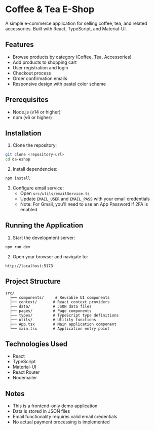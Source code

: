 # Coffee & Tea E-Shop

A simple e-commerce application for selling coffee, tea, and related accessories. Built with React, TypeScript, and Material-UI.

## Features

- Browse products by category (Coffee, Tea, Accessories)
- Add products to shopping cart
- User registration and login
- Checkout process
- Order confirmation emails
- Responsive design with pastel color scheme

## Prerequisites

- Node.js (v14 or higher)
- npm (v6 or higher)

## Installation

1. Clone the repository:
```bash
git clone <repository-url>
cd da-eshop
```

2. Install dependencies:
```bash
npm install
```

3. Configure email service:
   - Open `src/utils/emailService.ts`
   - Update `EMAIL_USER` and `EMAIL_PASS` with your email credentials
   - Note: For Gmail, you'll need to use an App Password if 2FA is enabled

## Running the Application

1. Start the development server:
```bash
npm run dev
```

2. Open your browser and navigate to:
```
http://localhost:5173
```

## Project Structure

```
src/
  ├── components/     # Reusable UI components
  ├── context/       # React context providers
  ├── data/          # JSON data files
  ├── pages/         # Page components
  ├── types/         # TypeScript type definitions
  ├── utils/         # Utility functions
  ├── App.tsx        # Main application component
  └── main.tsx       # Application entry point
```

## Technologies Used

- React
- TypeScript
- Material-UI
- React Router
- Nodemailer

## Notes

- This is a frontend-only demo application
- Data is stored in JSON files
- Email functionality requires valid email credentials
- No actual payment processing is implemented
